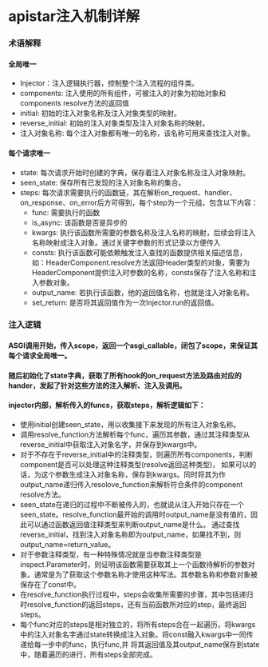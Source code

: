 # apistar注入机制详解
### 术语解释
#### 全局唯一
- Injector：注入逻辑执行器，控制整个注入流程的组件类。
- components: 注入使用的所有组件，可被注入的对象为初始对象和components resolve方法的返回值
- initial: 初始的注入对象名称及注入对象类型的映射。
- reverse_initial: 初始的注入对象类型及注入对象名称的映射。
- 注入对象名称: 每个注入对象都有唯一的名称，该名称可用来查找注入对象。

#### 每个请求唯一
- state: 每次请求开始时创建的字典，保存着注入对象名称及注入对象映射。
- seen_state: 保存所有已发现的注入对象名称的集合。
- steps: 每次请求需要执行的函数链，其在解析on_request、handler、on_response、on_error后方可得到，每个step为一个元组，包含以下内容：
  - func: 需要执行的函数
  - is_async: 该函数是否是异步的
  - kwargs: 执行该函数所需要的参数名称及注入名称的映射，后续会将注入名称映射成注入对象。通过关键字参数的形式记录以方便传入
  - consts: 执行该函数可能依赖触发注入查找的函数提供相关描述信息，如：HeaderComponent.resolve方法返回Header类型的对象，需要为HeaderComponent提供注入时参数的名称，consts保存了注入名称和注入参数对象。
  - output_name: 若执行该函数，他的返回值名称，也就是注入对象名称。
  - set_return: 是否将其返回值作为一次Injector.run的返回值。

### 注入逻辑
#### ASGI调用开始，传入scope，返回一个asgi_callable，闭包了scope，来保证其每个请求全局唯一。

#### 随后初始化了state字典，获取了所有hook的on_request方法及路由对应的hander，发起了针对这些方法的注入解析、注入及调用。

#### injector内部，解析传入的funcs，获取steps，解析逻辑如下：
- 使用initial创建seen_state，用以收集接下来发现的所有注入对象名称。
- 调用resolve_function方法解析每个func，遍历其参数，通过其注释类型从reverse_initial中获取注入对象名字，并保存到kwargs中。
- 对于不存在于reverse_initial中的注释类型，则遍历所有components，判断component是否可以处理这种注释类型(resolve返回这种类型)，
如果可以的话，为这个参数生成注入对象名称，保存到kwargs。同时将其为作output_name递归传入resolove_function来解析符合条件的component resolve方法。
- seen_state在递归的过程中不断被传入的，也就说从注入开始只存在一个seen_state。resolve_function最开始的调用时output_name是没有值的，因此可以通过函数返回值注释类型来判断output_name是什么。
通过查找reverse_initial，找到注入对象名称即为output_name，如果找不到，则output_name=return_value。
- 对于参数注释类型，有一种特殊情况就是当参数注释类型是inspect.Parameter时，则证明该函数需要获取其上一个函数待解析的参数对象。通常是为了获取这个参数名称才使用这种写法。其参数名称和参数对象被保存在了const中。
- 在resolve_function执行过程中，steps会收集所需要的步骤，其中包括递归时resolve_function的返回steps，还有当前函数所对应的step，最终返回steps。
- 每个func对应的steps是相对独立的，将所有steps合在一起遍历，将kwargs中的注入对象名字通过state转换成注入对象。将const融入kwargs中一同传递给每一步中的func，执行func,并
将其返回值及其output_name保存到state中，随着遍历的进行，所有steps全部完成。